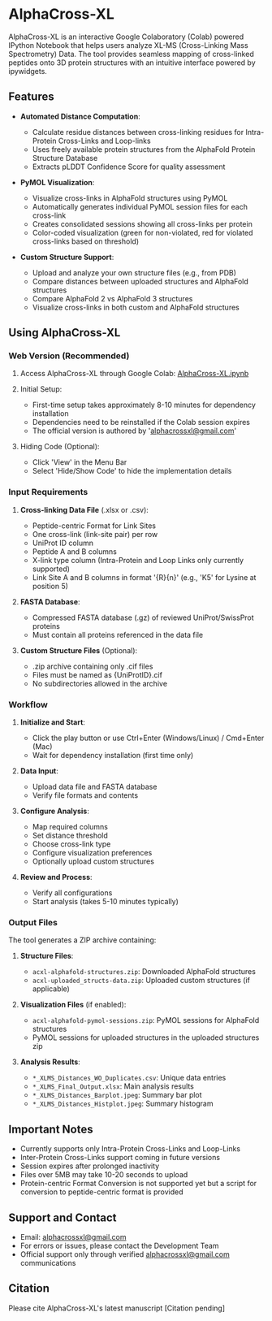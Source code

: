 # AlphaCross-XL

AlphaCross-XL is an interactive Google Colaboratory (Colab) powered IPython Notebook that helps users analyze XL-MS (Cross-Linking Mass Spectrometry) Data. The tool provides seamless mapping of cross-linked peptides onto 3D protein structures with an intuitive interface powered by ipywidgets.

## Features

* **Automated Distance Computation**: 
  - Calculate residue distances between cross-linking residues for Intra-Protein Cross-Links and Loop-links
  - Uses freely available protein structures from the AlphaFold Protein Structure Database
  - Extracts pLDDT Confidence Score for quality assessment

* **PyMOL Visualization**: 
  - Visualize cross-links in AlphaFold structures using PyMOL
  - Automatically generates individual PyMOL session files for each cross-link
  - Creates consolidated sessions showing all cross-links per protein
  - Color-coded visualization (green for non-violated, red for violated cross-links based on threshold)

* **Custom Structure Support**: 
  - Upload and analyze your own structure files (e.g., from PDB)
  - Compare distances between uploaded structures and AlphaFold structures
  - Compare AlphaFold 2 vs AlphaFold 3 structures
  - Visualize cross-links in both custom and AlphaFold structures

## Using AlphaCross-XL

### Web Version (Recommended)

1. Access AlphaCross-XL through Google Colab: [AlphaCross-XL.ipynb](https://colab.research.google.com/drive/1I5YTKvWIqrOOCGNHCOURWSop-rFbzVZ_?usp=sharing)

2. Initial Setup:
   - First-time setup takes approximately 8-10 minutes for dependency installation
   - Dependencies need to be reinstalled if the Colab session expires
   - The official version is authored by 'alphacrossxl@gmail.com'

3. Hiding Code (Optional):
   - Click 'View' in the Menu Bar
   - Select 'Hide/Show Code' to hide the implementation details

### Input Requirements

1. **Cross-linking Data File** (.xlsx or .csv):
   - Peptide-centric Format for Link Sites
   - One cross-link (link-site pair) per row
   - UniProt ID column
   - Peptide A and B columns
   - X-link type column (Intra-Protein and Loop Links only currently supported)
   - Link Site A and B columns in format '{R}{n}' (e.g., 'K5' for Lysine at position 5)

3. **FASTA Database**:
   - Compressed FASTA database (.gz) of reviewed UniProt/SwissProt proteins
   - Must contain all proteins referenced in the data file

4. **Custom Structure Files** (Optional):
   - .zip archive containing only .cif files
   - Files must be named as {UniProtID}.cif
   - No subdirectories allowed in the archive

### Workflow

1. **Initialize and Start**:
   - Click the play button or use Ctrl+Enter (Windows/Linux) / Cmd+Enter (Mac)
   - Wait for dependency installation (first time only)

2. **Data Input**:
   - Upload data file and FASTA database
   - Verify file formats and contents

3. **Configure Analysis**:
   - Map required columns
   - Set distance threshold
   - Choose cross-link type
   - Configure visualization preferences
   - Optionally upload custom structures

4. **Review and Process**:
   - Verify all configurations
   - Start analysis (takes 5-10 minutes typically)

### Output Files

The tool generates a ZIP archive containing:

1. **Structure Files**:
   - `acxl-alphafold-structures.zip`: Downloaded AlphaFold structures
   - `acxl-uploaded_structs-data.zip`: Uploaded custom structures (if applicable)

2. **Visualization Files** (if enabled):
   - `acxl-alphafold-pymol-sessions.zip`: PyMOL sessions for AlphaFold structures
   - PyMOL sessions for uploaded structures in the uploaded structures zip

3. **Analysis Results**:
   - `*_XLMS_Distances_WO_Duplicates.csv`: Unique data entries
   - `*_XLMS_Final_Output.xlsx`: Main analysis results
   - `*_XLMS_Distances_Barplot.jpeg`: Summary bar plot
   - `*_XLMS_Distances_Histplot.jpeg`: Summary histogram

## Important Notes

- Currently supports only Intra-Protein Cross-Links and Loop-Links
- Inter-Protein Cross-Links support coming in future versions
- Session expires after prolonged inactivity
- Files over 5MB may take 10-20 seconds to upload
- Protein-centric Format Conversion is not supported yet but a script for conversion to peptide-centric format is provided

## Support and Contact

- Email: alphacrossxl@gmail.com
- For errors or issues, please contact the Development Team
- Official support only through verified alphacrossxl@gmail.com communications

## Citation

Please cite AlphaCross-XL's latest manuscript [Citation pending]
